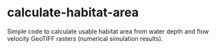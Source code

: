 # calculate-habitat-area
Simple code to calculate usable habitat area from water depth and flow velocity GeoTIFF rasters (numerical simulation results).
